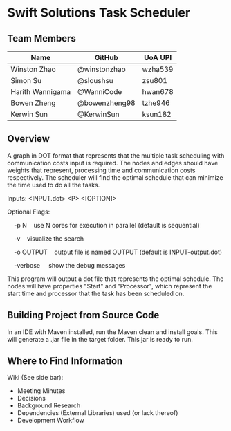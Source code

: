 # Swift Solutions Task Scheduler

## Team Members
| Name             | GitHub | UoA UPI
| ---------------- | ------------ | --------- |
| Winston Zhao | @winstonzhao | wzha539 |
| Simon Su | @sloushsu | zsu801 |
| Harith Wannigama | @WanniCode | hwan678 |
| Bowen Zheng | @bowenzheng98 | tzhe946 |
| Kerwin Sun | @KerwinSun | ksun182 |

## Overview
A graph in DOT format that represents that the multiple task scheduling with communication costs input is required. The nodes and edges should have weights that represent, processing time and communication costs respectively. The scheduler will find the optimal schedule that can minimize the time used to do all the tasks.

Inputs: 	&#60;INPUT.dot&#62; 	&#60;P&#62; 	&#60;[OPTION]&#62;

Optional Flags:

&nbsp;&nbsp;&nbsp;&nbsp;-p N&nbsp;&nbsp;&nbsp;&nbsp;use N cores for execution in parallel (default is sequential)

&nbsp;&nbsp;&nbsp;&nbsp;-v&nbsp;&nbsp;&nbsp;&nbsp;visualize the search

&nbsp;&nbsp;&nbsp;&nbsp;-o OUTPUT&nbsp;&nbsp;&nbsp;&nbsp;output file is named OUTPUT (default is INPUT-output.dot)

&nbsp;&nbsp;&nbsp;&nbsp;-verbose &nbsp;&nbsp;&nbsp;&nbsp;show the debug messages

This program will output a dot file that represents the optimal schedule. The nodes will have properties "Start" and "Processor", which represent the start time and processor that the task has been scheduled on.

## Building Project from Source Code
In an IDE with Maven installed, run the Maven clean and install goals. This will generate a .jar file in the target folder.
This jar is ready to run.

## Where to Find Information
 Wiki (See side bar):
 - Meeting Minutes
 - Decisions
 - Background Research
 - Dependencies (External Libraries) used (or lack thereof)
 - Development Workflow

